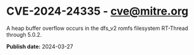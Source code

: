# CVE-2024-24335 - cve@mitre.org

A heap buffer overflow occurs in the dfs_v2 romfs filesystem RT-Thread through 5.0.2.

**Publish date:** 2024-03-27

